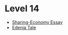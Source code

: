 # Level 14
+ [Sharing-Economy Essay][SHARING-ECONOMY_ESSAY]
+ [Edenia Tale][EDENIA_TALE]

[SHARING-ECONOMY_ESSAY]: ./Sharing-Economy_Essay.md
[EDENIA_TALE]: ./Edenia.md